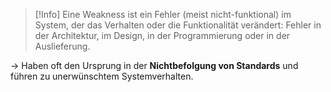 >[!Info]
>Eine Weakness ist ein Fehler (meist nicht-funktional) im System, der das Verhalten oder die Funktionalität verändert: Fehler in der Architektur, im Design, in der Programmierung oder in der Auslieferung.

-> Haben oft den Ursprung in der **Nichtbefolgung von Standards** und führen zu unerwünschtem Systemverhalten.